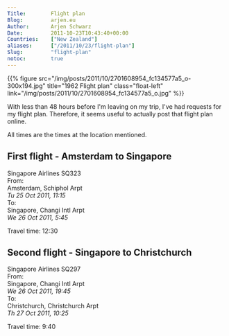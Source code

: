 ```yaml
---
Title:        Flight plan  
Blog:         arjen.eu  
Author:       Arjen Schwarz  
Date:         2011-10-23T10:43:40+00:00
Countries:    ["New Zealand"]
aliases:      ["/2011/10/23/flight-plan"]
Slug:         "flight-plan"
notoc:        true
---
```


{{% figure src="/img/posts/2011/10/2701608954_fc134577a5_o-300x194.jpg" title="1962 Flight plan" class="float-left" link="/img/posts/2011/10/2701608954_fc134577a5_o.jpg" %}}


With less than 48 hours before I'm leaving on my trip, I've had requests for my flight plan. Therefore, it seems useful to actually post that flight plan online.

All times are the times at the location mentioned.

## First flight - Amsterdam to Singapore

Singapore Airlines SQ323   
From:   
Amsterdam, Schiphol Arpt   
*Tu 25 Oct 2011, 11:15*   
To:   
Singapore, Changi Intl Arpt   
*We 26 Oct 2011, 5:45*   

Travel time: 12:30

## Second flight - Singapore to Christchurch
        
Singapore Airlines SQ297   
From:   
Singapore, Changi Intl Arpt   
*We 26 Oct 2011, 19:45*   
To:   
Christchurch, Christchurch Arpt    
*Th 27 Oct 2011, 10:25*

Travel time: 9:40